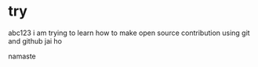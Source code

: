 # try
abc123
i am trying to learn how to make open source contribution using git and github
jai ho



namaste

